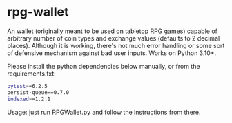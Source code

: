 # rpg-wallet

An wallet (originally meant to be used on tabletop RPG games) capable of arbitrary number of coin types and exchange values (defaults to 2 decimal places). Although it is working, there's not much error handling or some sort of defensive mechanism against bad user inputs. Works on Python 3.10+.

Please install the python dependencies below manually, or from the requirements.txt:

```bash
pytest==6.2.5
persist-queue==0.7.0
indexed==1.2.1
```

Usage: just run RPGWallet.py and follow the instructions from there.
